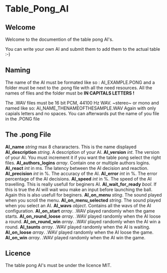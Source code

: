 # Table_Pong_AI

## Welcome
Welcome to the documention of the table pong AI's.

You can write your own AI and submit them to add them to the actual table :-)

## Naming
The name of the AI must be formated like so : AI_EXAMPLE.PONG
and a folder must be next to the .pong file with all the need resources.
All the names of files and the folder must be **IN CAPITALS LETTERS !**

The .WAV files must be 16 bit PCM, 44100 Hz WAV. ~stereo~ or mono and named like so:
AI_NAME_THENAMEOFTHESAMPLE.WAV
Again with only capials letters and no spaces.
You can afterwards put the name of you file in the .PONG file

## The .pong File
 **AI_name** _string_ max 8 chararacters. This is the name displayed
 **AI_description** _string_. A description of your AI.
 **AI_version** _int_. The version of your AI. You must increment it if you want the table pong select the right files.
 **AI_authors_logins** _array_. Contain one or multiple authors logins.
 **AI_react** _int_ in ms. The latency between the AI decision and reaction.
 **AI_precision** _int_ in %. The accuracy of the AI.
 **AI_error** _int_ in %. The error percentage of the AI decisions.
 **AI_speed** _int_ in %. The speed of the AI travelling. This is really usefull for beginers AI.
 **AI_wait_for_ready** _bool_. If this is true the AI will wait wou make an input before launching the ball. Again this is also usefull for beginers.
 **AI_on_menu** _sting_. The sound played when you scroll the menu.
 **AI_on_menu_selected** _string_. The sound played when you select an AI.
 **AI_wavs** _object_. Contains all the wavs of the AI configuration.
    **AI_on_start** _array_. .WAV played randomly when the game starts.
    **AI_on_round_loose** _array_. .WAV played randomly when the AI loose a round.
    **AI_on_round_win** _array_. .WAV played randomly when the AI win a round.
    **AI_taunts** _array_. .WAV played randomly when the AI is waiting.
    **AI_on_loose** _array_. .WAV played randomly when the AI loose the game.  
    **AI_on_win** _array_. .WAV played randomly when the AI win the game.

## Licence
The table pong AI's must be under the licence MIT.

